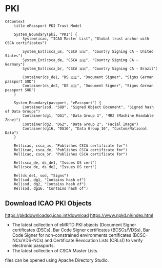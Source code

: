 # PKI

```mermaid
C4Context
    title ePassport PKI Trust Model

    System_Boundary(pki, "PKI") {
        System(icao, "ICAO Master List", "Global trust anchor with CSCA certificates")

        System_Ext(csca_us, "CSCA 🇺🇸", "Country Signing CA - United States")
        System_Ext(csca_de, "CSCA 🇩🇪", "Country Signing CA - Germany")
        System_Ext(csca_br, "CSCA 🇧🇷", "Country Signing CA - Brazil")

        Container(ds_de1, "DS 🇩🇪", "Document Signer", "Signs German passport SOD")
        Container(ds_de2, "DS 🇩🇪", "Document Signer", "Signs German passport SOD")
    }

    System_Boundary(passport, "ePassport") {
        Container(sod, "SOD", "Signed Object Document", "Signed hash of Data Groups")
        Container(dg1, "DG1", "Data Group 1", "MRZ (Machine Readable Zone)")
        Container(dg2, "DG2", "Data Group 2", "Facial Image")
        Container(dg16, "DG16", "Data Group 16", "Custom/National Data")
    }

    Rel(icao, csca_us, "Publishes CSCA certificate for")
    Rel(icao, csca_de, "Publishes CSCA certificate for")
    Rel(icao, csca_br, "Publishes CSCA certificate for")

    Rel(csca_de, ds_de1, "Issues DS cert")
    Rel(csca_de, ds_de2, "Issues DS cert")

    Rel(ds_de1, sod, "Signs")
    Rel(sod, dg1, "Contains hash of")
    Rel(sod, dg2, "Contains hash of")
    Rel(sod, dg16, "Contains hash of")
```

## Download ICAO PKI Objects
https://pkddownloadsg.icao.int/download
https://www.npkd.nl/index.html

- The latest collection of eMRTD PKI objects (Document Signer certificates (DSCs), Bar Code Signer certificates (BCSCs/VDSs), Bar Code Signer for non-constrained environments certificates (BCSC-NCs/VDS-NCs) and Certificate Revocation Lists (CRLs)) to verify electronic passports.
- The latest collection of CSCA Master Lists.

files can be opened using Apache Directory Studio.